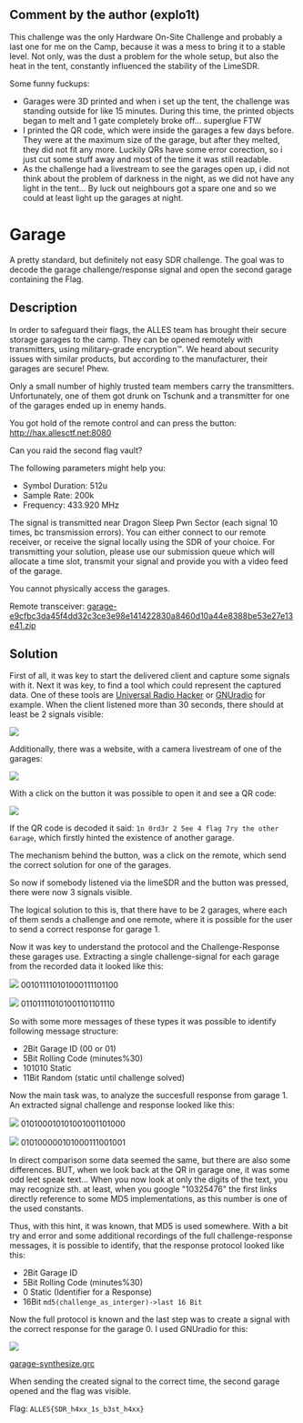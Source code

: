 ## Comment by the author (explo1t)
This challenge was the only Hardware On-Site Challenge and probably a last one for me on the Camp, because it was a mess to bring it to a stable level. Not only, was the dust a problem for the whole setup, but also the heat in the tent, constantly influenced the stability of the LimeSDR.

Some funny fuckups:
* Garages were 3D printed and when i set up the tent, the challenge was standing outside for like 15 minutes. During this time, the printed objects began to melt and 1 gate completely broke off... superglue FTW
* I printed the QR code, which were inside the garages a few days before. They were at the maximum size of the garage, but after they melted, they did not fit any more. Luckily QRs have some error corection, so i just cut some stuff away and most of the time it was still readable.
* As the challenge had a livestream to see the garages open up, i did not think about the problem of darkness in the night, as we did not have any light in the tent... By luck out neighbours got a spare one and so we could at least light up the garages at night.

# Garage
A pretty standard, but definitely not easy SDR challenge. The goal was to decode the garage challenge/response signal and open the second garage containing the Flag.

## Description
In order to safeguard their flags, the ALLES team has brought their secure
storage garages to the camp. They can be opened remotely with transmitters,
using military-grade encryption™. We heard about security issues with similar
products, but according to the manufacturer, their garages are secure! Phew.

Only a small number of highly trusted team members carry the transmitters.
Unfortunately, one of them got drunk on Tschunk and a transmitter for
one of the garages ended up in enemy hands.

You got hold of the remote control and can press the button:
http://hax.allesctf.net:8080

Can you raid the second flag vault?

The following parameters might help you:

- Symbol Duration: 512u
- Sample Rate: 200k
- Frequency: 433.920 MHz

The signal is transmitted near Dragon Sleep Pwn Sector (each signal 10 times, bc transmission errors). You can either
connect to our remote receiver, or receive the signal locally using
the SDR of your choice. For transmitting your solution, please use our
submission queue which will allocate a time slot, transmit your signal
and provide you with a video feed of the garage.

You cannot physically access the garages.

Remote transceiver: [garage-e9cfbc3da45f4dd32c3ce3e98e141422830a8460d10a44e8388be53e27e13e41.zip](https://github.com/gcm-explo1t/Writeups/raw/master/2019/Camp2019/garage/challenge/garage-e9cfbc3da45f4dd32c3ce3e98e141422830a8460d10a44e8388be53e27e13e41.zip)

## Solution
First of all, it was key to start the delivered client and capture some signals with it. Next it was key, to find a tool which could represent the captured data. One of these tools are [Universal Radio Hacker](https://github.com/jopohl/urh) or [GNUradio](https://www.gnuradio.org/) for example. When the client listened more than 30 seconds, there should at least be 2 signals visible:

![](signals_challs.png)

Additionally, there was a website, with a camera livestream of one of the garages:

![](garage1_close.png)

With a click on the button it was possible to open it and see a QR code:

![](garage1.png)

If the QR code is decoded it said: `1n 0rd3r 2 5ee 4 flag 7ry the other 6arage`, which firstly hinted the existence of another garage.

The mechanism behind the button, was a click on the remote, which send the correct solution for one of the garages.

So now if somebody listened via the limeSDR and the button was pressed, there were now 3 signals visible.

The logical solution to this is, that there have to be 2 garages, where each of them sends a challenge and one remote, where it is possible for the user to send a correct response for garage 1.

Now it was key to understand the protocol and the Challenge-Response these garages use. Extracting a single challenge-signal for each garage from the recorded data it looked like this:

![](chall0.png)
001011110101000111101100

![](chall1.png)
011011110101001101101110


So with some more messages of these types it was possible to identify following message structure:

- 2Bit Garage ID (00 or 01)
- 5Bit Rolling Code (minutes%30)
- 101010 Static
- 11Bit Random (static until challenge solved)

Now the main task was, to analyze the succesfull response from garage 1. An extracted signal challenge and response looked like this:

![](chall.png)
010100010101001001101000

![](resp.png)
010100000101000111001001

In direct comparison some data seemed the same, but there are also some differences. BUT, when we look back at the QR in garage one, it was some odd leet speak text...
When you now look at only the digits of the text, you may recognize sth. at least, when you google "10325476" the first links directly reference to some MD5 implementations, as this number is one of the used constants.

Thus, with this hint, it was known, that MD5 is used somewhere. With a bit try and error and some additional recordings of the full challenge-response messages, it is possible to identify, that the response protocol looked like this:

- 2Bit Garage ID
- 5Bit Rolling Code (minutes%30)
- 0    Static (Identifier for a Response)
- 16Bit `md5(challenge_as_interger)->last 16 Bit`

Now the full protocol is known and the last step was to create a signal with the correct response for the garage 0. I used GNUradio for this:

![](gnuradio.png)

[garage-synthesize.grc](https://github.com/gcm-explo1t/Writeups/raw/master/2019/Camp2019/garage/garage-synthesize.grc)

When sending the created signal to the correct time, the second garage opened and the flag was visible.

Flag: `ALLES{SDR_h4xx_1s_b3st_h4xx}`
